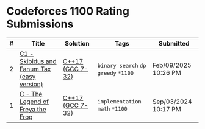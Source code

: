 # Codeforces 1100 Rating Submissions

| # | Title | Solution | Tags | Submitted |
|:-:|-------|----------|------|-----------|
| 2 | [C1 - Skibidus and Fanum Tax (easy version)](https://codeforces.com/contest/2065/problem/C1) | [C++17 (GCC 7-32)](https://codeforces.com/contest/2065/submission/305320304) | `binary search` `dp` `greedy` `*1100` | Feb/09/2025 10:26 PM |
| 1 | [C - The Legend of Freya the Frog](https://codeforces.com/contest/2009/problem/C) | [C++17 (GCC 7-32)](https://codeforces.com/contest/2009/submission/279619867) | `implementation` `math` `*1100` | Sep/03/2024 10:17 PM |